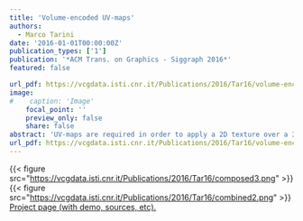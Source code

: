 ```yaml
---
title: 'Volume-encoded UV-maps'
authors:
  - Marco Tarini
date: '2016-01-01T00:00:00Z'
publication_types: ['1']
publication: '*ACM Trans. on Graphics - Siggraph 2016*'
featured: false

url_pdf: https://vcgdata.isti.cnr.it/Publications/2016/Tar16/volume-encoded_UV-maps.pdf
image:
#    caption: 'Image'
    focal_point: ''
    preview_only: false
    share: false
abstract: 'UV-maps are required in order to apply a 2D texture over a 3D model.Conventional UV-maps are defined by an assignment of uv positions to mesh vertices. We present an alternative representation, volume-encoded UV-maps, in which each point on the surface is mapped to a uv position which is solely a function of its 3D position. This function is tailored for a target surface: its restriction to the surface is a parametrization exhibiting high quality, e.g. in terms of angle and area preservation; and, near the surface, it is almost constant for small orthogonal displacements.The representation is applicable to a wide range of shapes and UV-maps, and unlocks several key advantages: it removes the need to duplicate vertices in the mesh to encode cuts in the map; it makes the UV-map representation independent from the meshing of the surface; the same texture, and even the same UV-map, can be shared by multiple geometrically similar models (e.g.alllevelsofa LoDpyramid); UV-maps can be applied to representations other than polygonal meshes, like point clouds or set of registered range-maps.Our schema is cheap on GPU computational and memory resources, requiring only a single, cache-coherent indirection to a small volumetric texture per fragment.We also provide an algorithm to construct a volume-encoded UV-map given a target surface.           	 Project page (with demo, sources, etc).'
url_pdf: https://vcgdata.isti.cnr.it/Publications/2016/Tar16/volume-encoded_UV-maps_additional.pdf
---
```

{{< figure src="https://vcgdata.isti.cnr.it/Publications/2016/Tar16/composed3.png" >}}
{{< figure src="https://vcgdata.isti.cnr.it/Publications/2016/Tar16/combined2.png" >}}
[ Project page (with demo, sources, etc). ](https://vcgdata.isti.cnr.it/volume-encoded-uv-maps/)

